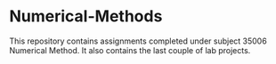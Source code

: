 # Numerical-Methods

This repository contains assignments completed under subject 35006 Numerical Method. It also contains the last couple of lab projects.
